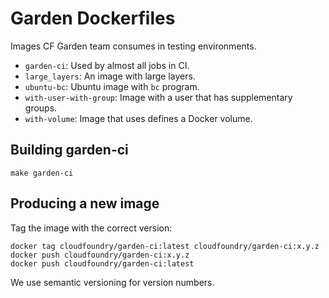 # Garden Dockerfiles

Images CF Garden team consumes in testing environments.

* `garden-ci`: Used by almost all jobs in CI.
* `large_layers`: An image with large layers.
* `ubuntu-bc`: Ubuntu image with `bc` program.
* `with-user-with-group`: Image with a user that has supplementary groups.
* `with-volume`: Image that uses defines a Docker volume.

## Building garden-ci

```
make garden-ci
```

## Producing a new image

Tag the image with the correct version:

```
docker tag cloudfoundry/garden-ci:latest cloudfoundry/garden-ci:x.y.z
docker push cloudfoundry/garden-ci:x.y.z
docker push cloudfoundry/garden-ci:latest
```

We use semantic versioning for version numbers.

